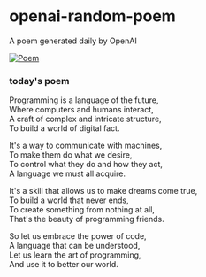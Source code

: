 
# openai-random-poem
 A poem generated daily by OpenAI

[![Poem](https://github.com/fbiego/openai-random-poem/actions/workflows/main.yml/badge.svg)](https://github.com/fbiego/openai-random-poem/actions/workflows/main.yml)

### today's poem  
  
Programming is a language of the future,  
Where computers and humans interact,  
A craft of complex and intricate structure,  
To build a world of digital fact.  
  
It's a way to communicate with machines,  
To make them do what we desire,  
To control what they do and how they act,  
A language we must all acquire.  
  
It's a skill that allows us to make dreams come true,  
To build a world that never ends,  
To create something from nothing at all,  
That's the beauty of programming friends.  
  
So let us embrace the power of code,  
A language that can be understood,  
Let us learn the art of programming,  
And use it to better our world.